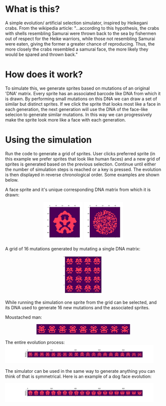 # What is this?
A simple evolution/ artificial selection simulator, inspired by Heikegani crabs. 
From the wikipedia article:
"...according to this hypothesis, the crabs with shells resembling Samurai were thrown back to the sea by fishermen out of respect for the Heike warriors, while those not resembling Samurai were eaten, giving the former a greater chance of reproducing. 
Thus, the more closely the crabs resembled a samurai face, the more likely they would be spared and thrown back."

# How does it work?
To simulate this, we generate sprites based on mutations of an original 'DNA' matrix. Every sprite has an associated barcode like DNA from which it is drawn. By performing small mutations on this DNA we can draw a set of similar but distinct sprites. If we click the sprite that looks most like a face in each generation, the next generation will use the DNA of the face-like selecion to generate similar mutations. In this way we can progressively make the sprite look more like a face with each generation.

# Using the simulation

Run the code to generate a grid of sprites. User clicks preferred sprite (in this example we prefer sprites that look like human faces) and a new grid of sprites is generated based on the previous selection. Continue until either the number of simulation steps is reached or a key is pressed. The evolution is then displayed in reverse chronological order.
Some examples are shown below.

A face sprite and it's unique corresponding DNA matrix from which it is drawn:

<p align="center">
<img src="https://github.com/scottgilmartin/Evolution_Simulator/blob/master/images/grumpfig.png" alt="alt text" width="25%" height="25%" class=center>
<img src="https://github.com/scottgilmartin/Evolution_Simulator/blob/master/images/grumpdnafig.png" alt="alt text" width="25%" height="25%" class=center></p>

A grid of 16 mutations generated by mutating a single DNA matrix:

<p align="center">
<img src="https://github.com/scottgilmartin/Evolution_Simulator/blob/master/images/grid.png" alt="alt text" width="25%" height="25%" class=center></p>

While running the simulation one sprite from the grid can be selected, and its DNA used to generate 16 new mutations and the associated sprites.

Moustached man:

<p align="center">
<img src="https://github.com/scottgilmartin/Evolution_Simulator/blob/master/images/2.png" alt="alt text" width="60%" height="50%"></p>

The entire evolution process:
<img src="https://github.com/scottgilmartin/Evolution_Simulator/blob/master/images/Mario.png" alt="alt text" width="95%" height="100%">

The simulator can be used in the same way to generate anything you can think of that is symmetrical. Here is an example of a dog face evolution:

<img src="https://github.com/scottgilmartin/Evolution_Simulator/blob/master/images/Dog_evolve.png" alt="alt text" width="95%" height="100%">

